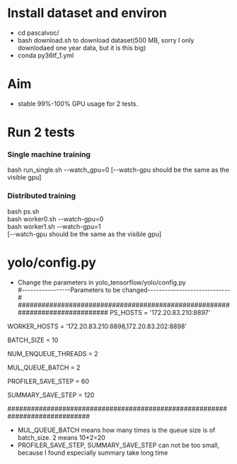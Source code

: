 # Install dataset and environ
- cd pascalvoc/  
- bash download.sh  to download dataset(500 MB, sorry I only downlodaed one year data, but it is this big)
- conda py36tf_1.yml


# Aim
- stable 99%-100% GPU usage for 2 tests.

#  Run 2 tests
### Single machine training 
bash run_single.sh --watch_gpu=0 [--watch-gpu should be the same as the visible gpu]
### Distributed training  
bash ps.sh  
bash worker0.sh --watch-gpu=0  
bash worker1.sh  --watch-gpu=1  
[--watch-gpu should be the same as the visible gpu]

# yolo/config.py
- Change the parameters in yolo_tensorflow/yolo/config.py  
#-----------------Parameters to be changed-----------------------------#
#############################################################################
PS_HOSTS  = '172.20.83.210:8897'

WORKER_HOSTS = '172.20.83.210:8898,172.20.83.202:8898'

BATCH_SIZE = 10

NUM_ENQUEUE_THREADS = 2

MUL_QUEUE_BATCH = 2

PROFILER_SAVE_STEP = 60

SUMMARY_SAVE_STEP = 120

#############################################################################
- MUL_QUEUE_BATCH means how many times is the queue size is of batch_size. 2 means 10*2=20
- PROFILER_SAVE_STEP, SUMMARY_SAVE_STEP can not be too small, because I found especially summary take long time
